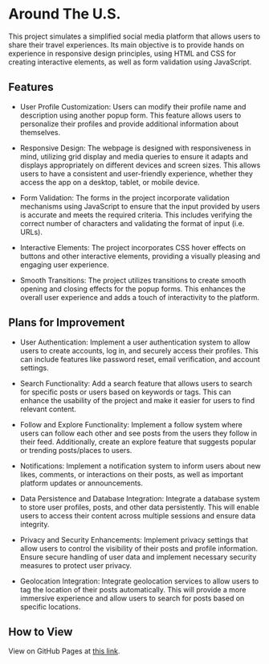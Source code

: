 # Around The U.S.

This project simulates a simplified social media platform that allows users to share their travel experiences. Its main objective is to provide hands on experience in responsive design principles, using HTML and CSS for creating interactive elements, as well as form validation using JavaScript.


## Features
* User Profile Customization: Users can modify their profile name and description using another popup form. This feature allows users to personalize their profiles and provide additional information about themselves.

* Responsive Design: The webpage is designed with responsiveness in mind, utilizing grid display and media queries to ensure it adapts and displays appropriately on different devices and screen sizes. This allows users to have a consistent and user-friendly experience, whether they access the app on a desktop, tablet, or mobile device.

* Form Validation: The forms in the project incorporate validation mechanisms using JavaScript to ensure that the input provided by users is accurate and meets the required criteria. This includes verifying the correct number of characters and validating the format of input (i.e. URLs).

* Interactive Elements: The project incorporates CSS hover effects on buttons and other interactive elements, providing a visually pleasing and engaging user experience.

* Smooth Transitions: The project utilizes transitions to create smooth opening and closing effects for the popup forms. This enhances the overall user experience and adds a touch of interactivity to the platform.


## Plans for Improvement
* User Authentication: Implement a user authentication system to allow users to create accounts, log in, and securely access their profiles. This can include features like password reset, email verification, and account settings.

* Search Functionality: Add a search feature that allows users to search for specific posts or users based on keywords or tags. This can enhance the usability of the project and make it easier for users to find relevant content.

* Follow and Explore Functionality: Implement a follow system where users can follow each other and see posts from the users they follow in their feed. Additionally, create an explore feature that suggests popular or trending posts/places to users.

* Notifications: Implement a notification system to inform users about new likes, comments, or interactions on their posts, as well as important platform updates or announcements.

* Data Persistence and Database Integration: Integrate a database system to store user profiles, posts, and other data persistently. This will enable users to access their content across multiple sessions and ensure data integrity.

* Privacy and Security Enhancements: Implement privacy settings that allow users to control the visibility of their posts and profile information. Ensure secure handling of user data and implement necessary security measures to protect user privacy.

* Geolocation Integration: Integrate geolocation services to allow users to tag the location of their posts automatically. This will provide a more immersive experience and allow users to search for posts based on specific locations.


## How to View

View on GitHub Pages at [this link](https://chandlarlanier.github.io/se_project_aroundtheus/).
